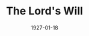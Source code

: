 ---
title: The Lord's Will
date: 1927-01-18
closing_date: 1927-01-19
layout: productions
featured_image:
image_caption:
image_credit:
playbill:
category:
Theatre: Theatre Jacksonville
cast:
- Mrs. Jones: Anne C. Lalor
- Lem Adams: Joseph Marron
- Mary: Nancy Osborne
- Singer: Mr. Joel Lay
crew:
- Director: Tracy L'Engle
- Lighting:
  - L.B. Pratt
  - Martha Race
- Scenery: Mrs. Strawn Perry
- Props: Mrs. A.S. Peatross
orchestra:
understudies:
external_links:
---